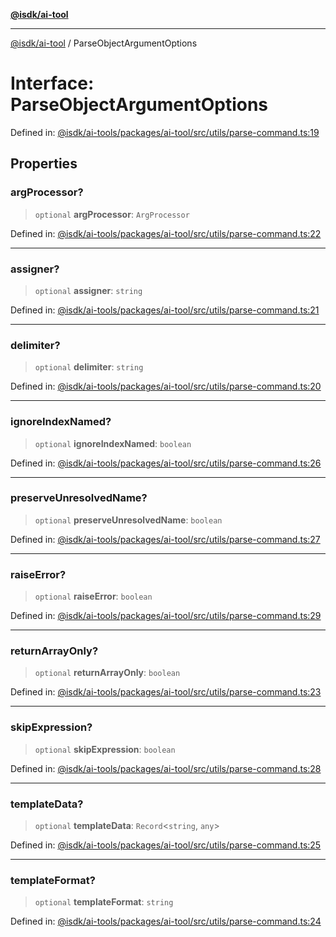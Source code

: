 [**@isdk/ai-tool**](../README.md)

***

[@isdk/ai-tool](../globals.md) / ParseObjectArgumentOptions

# Interface: ParseObjectArgumentOptions

Defined in: [@isdk/ai-tools/packages/ai-tool/src/utils/parse-command.ts:19](https://github.com/isdk/ai-tool.js/blob/d0765f898f217d97c57c6949502b4a7bef5dce5e/src/utils/parse-command.ts#L19)

## Properties

### argProcessor?

> `optional` **argProcessor**: `ArgProcessor`

Defined in: [@isdk/ai-tools/packages/ai-tool/src/utils/parse-command.ts:22](https://github.com/isdk/ai-tool.js/blob/d0765f898f217d97c57c6949502b4a7bef5dce5e/src/utils/parse-command.ts#L22)

***

### assigner?

> `optional` **assigner**: `string`

Defined in: [@isdk/ai-tools/packages/ai-tool/src/utils/parse-command.ts:21](https://github.com/isdk/ai-tool.js/blob/d0765f898f217d97c57c6949502b4a7bef5dce5e/src/utils/parse-command.ts#L21)

***

### delimiter?

> `optional` **delimiter**: `string`

Defined in: [@isdk/ai-tools/packages/ai-tool/src/utils/parse-command.ts:20](https://github.com/isdk/ai-tool.js/blob/d0765f898f217d97c57c6949502b4a7bef5dce5e/src/utils/parse-command.ts#L20)

***

### ignoreIndexNamed?

> `optional` **ignoreIndexNamed**: `boolean`

Defined in: [@isdk/ai-tools/packages/ai-tool/src/utils/parse-command.ts:26](https://github.com/isdk/ai-tool.js/blob/d0765f898f217d97c57c6949502b4a7bef5dce5e/src/utils/parse-command.ts#L26)

***

### preserveUnresolvedName?

> `optional` **preserveUnresolvedName**: `boolean`

Defined in: [@isdk/ai-tools/packages/ai-tool/src/utils/parse-command.ts:27](https://github.com/isdk/ai-tool.js/blob/d0765f898f217d97c57c6949502b4a7bef5dce5e/src/utils/parse-command.ts#L27)

***

### raiseError?

> `optional` **raiseError**: `boolean`

Defined in: [@isdk/ai-tools/packages/ai-tool/src/utils/parse-command.ts:29](https://github.com/isdk/ai-tool.js/blob/d0765f898f217d97c57c6949502b4a7bef5dce5e/src/utils/parse-command.ts#L29)

***

### returnArrayOnly?

> `optional` **returnArrayOnly**: `boolean`

Defined in: [@isdk/ai-tools/packages/ai-tool/src/utils/parse-command.ts:23](https://github.com/isdk/ai-tool.js/blob/d0765f898f217d97c57c6949502b4a7bef5dce5e/src/utils/parse-command.ts#L23)

***

### skipExpression?

> `optional` **skipExpression**: `boolean`

Defined in: [@isdk/ai-tools/packages/ai-tool/src/utils/parse-command.ts:28](https://github.com/isdk/ai-tool.js/blob/d0765f898f217d97c57c6949502b4a7bef5dce5e/src/utils/parse-command.ts#L28)

***

### templateData?

> `optional` **templateData**: `Record`\<`string`, `any`\>

Defined in: [@isdk/ai-tools/packages/ai-tool/src/utils/parse-command.ts:25](https://github.com/isdk/ai-tool.js/blob/d0765f898f217d97c57c6949502b4a7bef5dce5e/src/utils/parse-command.ts#L25)

***

### templateFormat?

> `optional` **templateFormat**: `string`

Defined in: [@isdk/ai-tools/packages/ai-tool/src/utils/parse-command.ts:24](https://github.com/isdk/ai-tool.js/blob/d0765f898f217d97c57c6949502b4a7bef5dce5e/src/utils/parse-command.ts#L24)
